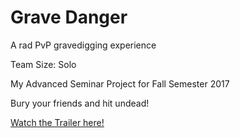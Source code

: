 # Grave Danger
  
  
  
A rad PvP gravedigging experience
  
Team Size: Solo
  
My Advanced Seminar Project for Fall Semester 2017
  

Bury your friends and hit undead! 
  
[Watch the Trailer here!](https://www.youtube.com/watch?v=Zew4V7JlSCs&feature=youtu.be)
